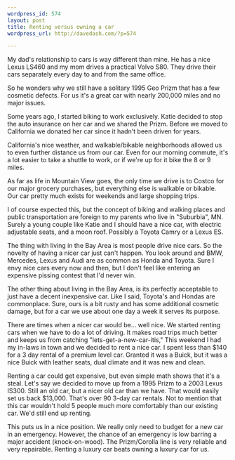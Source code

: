 ```yaml
---
wordpress_id: 574
layout: post
title: Renting versus owning a car
wordpress_url: http://davedash.com/?p=574

---
```


My dad's relationship to cars is way different than mine.  He has a nice Lexus LS460 and my mom drives a practical Volvo S80.  They drive their cars separately every day to and from the same office.

So he wonders why we still have a solitary 1995 Geo Prizm that has a few cosmetic defects.  For us it's a great car with nearly 200,000 miles and no major issues.

Some years ago, I started biking to work exclusively.  Katie decided to stop the auto insurance on her car and we shared the Prizm.  Before we moved to California we donated her car since it hadn't been driven for years.

California's nice weather, and walkable/bikable neighborhoods allowed us to even further distance us from our car.  Even for our morning commute, it's a lot easier to take a shuttle to work, or if we're up for it bike the 8 or 9 miles.

As far as life in Mountain View goes, the only time we drive is to Costco for our major grocery purchases, but everything else is walkable or bikable.  Our car pretty much exists for weekends and large shopping trips.

<!--more-->

I of course expected this, but the concept of biking and walking places and public transportation are foreign to my parents who live in "Suburbia", MN.  Surely a young couple like Katie and I should have a nice car, with electric adjustable seats, and a moon roof.  Possibly a Toyota Camry or a Lexus ES.

The thing with living in the Bay Area is most people drive nice cars.  So the novelty of having a nicer car just can't happen.  You look around and BMW, Mercedes, Lexus and Audi are as common as Honda and Toyota.  Sure I envy nice cars every now and then, but I don't feel like entering an expensive pissing contest that I'd never win.

The other thing about living in the Bay Area, is its perfectly acceptable to just have a decent inexpensive car.  Like I said, Toyota's and Hondas are commonplace.  Sure, ours is a bit rusty and has some additional cosmetic damage, but for a car we use about one day a week it serves its purpose.

There are times when a nicer car would be... well nice.  We started renting cars when we have to do a lot of driving.  It makes road trips much better and keeps us from catching "lets-get-a-new-car-itis,"  This weekend I had my in-laws in town and we decided to rent a nice car.  I spent less than $140 for a 3 day rental of a premium level car.  Granted it was a Buick, but it was a nice Buick with leather seats, dual climate and it was new and clean.

Renting a car could get expensive, but even simple math shows that it's a steal.  Let's say we decided to move up from a 1995 Prizm to a 2003 Lexus IS300.  Still an old car, but a nicer old car than we have.  That would easily set us back $13,000.  That's over 90 3-day car rentals.  Not to mention that this car wouldn't hold 5 people much more comfortably than our existing car.  We'd still end up renting.

This puts us in a nice position.  We really only need to budget for a new car in an emergency.  However, the chance of an emergency is low barring a major accident (knock-on-wood).   The Prizm/Corolla line is very reliable and very repairable.  Renting a luxury car beats owning a luxury car for us.
